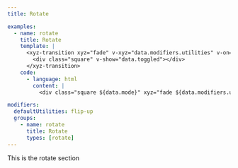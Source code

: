 ```yaml
---
title: Rotate

examples:
  - name: rotate
    title: Rotate
    template: |
      <xyz-transition xyz="fade" v-xyz="data.modifiers.utilities" v-on="data.listeners">
        <div class="square" v-show="data.toggled"></div>
      </xyz-transition>
    code:
      - language: html
        content: |
          <div class="square ${data.mode}" xyz="fade ${data.modifiers.utilities}"></div>

modifiers:
  defaultUtilities: flip-up
  groups:
    - name: rotate
      title: Rotate
      types: [rotate]
---
```


This is the rotate section
